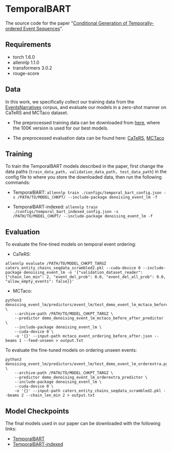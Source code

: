# TemporalBART

The source code for the paper "[Conditional Generation of Temporally-ordered Event Sequences](https://arxiv.org/abs/2012.15786)".

## Requirements

- torch 1.6.0
- allennlp 1.1.0
- transformers 3.0.2
- rouge-score

## Data

In this work, we specifically collect our training data from the [EventsNarratives](https://www.aclweb.org/anthology/P18-1050/) corpus, and evaluate our models in a zero-shot manner on CaTeRS and MCTaco dataset.

- The preprocessed training data can be downloaded from [here](https://drive.google.com/drive/folders/1Cyxi8meJ6TjeayVrnAeerN9FF7pnhyos?usp=sharing), where the 100K version is used for our best models.

- The preprocessed evaluation data can be found here: [CaTeRS](https://drive.google.com/file/d/1cEjt6Skb0Nnmy2a6XWEL6zVI57idT-Bj/view?usp=sharing), [MCTaco](https://drive.google.com/file/d/1z2V1_YUegKWVXjvaEyR0T-G_4AVAz6Ja/view?usp=sharing)

## Training

To train the TemporalBART models described in the paper, first change the data paths (`train_data_path, validation_data_path, test_data_path`) in the config file to where you store the downloaded data, then run the following commands:

- TemporalBART: `allennlp train ./configs/temporal_bart_config.json -s /PATH/TO/MODEL_CHKPT/ --include-package denoising_event_lm -f`

- TemporalBART-indexed: `allennlp train ./configs/temporal_bart_indexed_config.json -s /PATH/TO/MODEL_CHKPT/ --include-package denoising_event_lm -f`

## Evaluation

To evaluate the fine-tined models on temporal event ordering:

- CaTeRS:

`allennlp evaluate /PATH/TO/MODEL_CHKPT_TARGZ caters_entity_chains_seqdata_scrambled2.pkl --cuda-device 0 --include-package denoising_event_lm -o '{"validation_dataset_reader": {"chain_len_min": 2, "event_del_prob": 0.0, "event_del_all_prob": 0.0, "allow_empty_events": false}}'`

- MCTaco:
```
python3 denoising_event_lm/predictors/event_lm/test_demo_event_lm_mctaco_before_after.py \
    --archive-path /PATH/TO/MODEL_CHKPT_TARGZ \
    --predictor demo_denoising_event_lm_mctaco_before_after_predictor \
    --include-package denoising_event_lm \
    --cuda-device 0 \
    -o '{}' --input-path mctaco_event_ordering_before_after.json --beams 1 --feed-unseen > output.txt
```

To evaluate the fine-tuned models on ordering unseen events:

```
python3 denoising_event_lm/predictors/event_lm/test_demo_event_lm_orderextra.py \
    --archive-path /PATH/TO/MODEL_CHKPT_TARGZ \
    --predictor demo_denoising_event_lm_orderextra_predictor \
    --include-package denoising_event_lm \
    --cuda-device 0 \
    -o '{}' --input-path caters_entity_chains_seqdata_scrambled2.pkl --beams 2 --chain_len_min 2 > output.txt
```

## Model Checkpoints

The final models used in our paper can be downloaded with the following links:
- [TemporalBART](https://drive.google.com/file/d/1SdSrGhB4KMWIMzbD42GobKQmKPOIuRKL/view?usp=sharing)
- [TemporalBART-indexed](https://drive.google.com/file/d/1zYfYb-vLGBsXEu9rZ6KD3J5xC6mO3SVI/view?usp=sharing)
